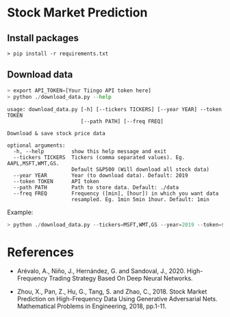 # Stock Market Prediction

## Install packages

```shell
> pip install -r requirements.txt
```

## Download data

```python
> export API_TOKEN=[Your Tiingo API token here]
> python ./download_data.py --help
```

```
usage: download_data.py [-h] [--tickers TICKERS] [--year YEAR] --token TOKEN
                        [--path PATH] [--freq FREQ]

Download & save stock price data

optional arguments:
  -h, --help         show this help message and exit
  --tickers TICKERS  Tickers (comma separated values). Eg. AAPL,MSFT,WMT,GS.
                     Default S&P500 (Will download all stock data)
  --year YEAR        Year (to download data). Default: 2019
  --token TOKEN      API token
  --path PATH        Path to store data. Default: ./data
  --freq FREQ        Frequency ([min], [hour]) in which you want data
                     resampled. Eg. 1min 5min 1hour. Default: 1min
```

Example:

```python
> python ./download_data.py --tickers=MSFT,WMT,GS --year=2019 --token=$API_TOKEN --path=./data --freq=1min
```

# References
- Arévalo, A., Niño, J., Hernández, G. and Sandoval, J., 2020. High-Frequency Trading Strategy Based On Deep Neural Networks.

- Zhou, X., Pan, Z., Hu, G., Tang, S. and Zhao, C., 2018. Stock Market Prediction on High-Frequency Data Using Generative Adversarial Nets. Mathematical Problems in Engineering, 2018, pp.1-11.
